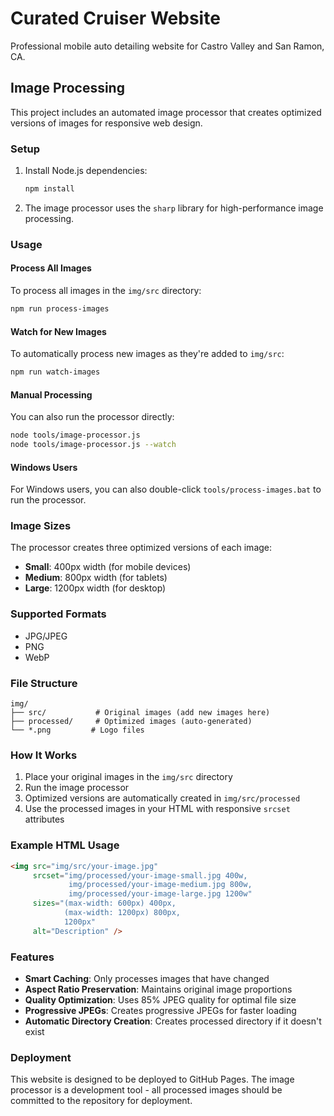 # Curated Cruiser Website

Professional mobile auto detailing website for Castro Valley and San Ramon, CA.

## Image Processing

This project includes an automated image processor that creates optimized versions of images for responsive web design.

### Setup

1. Install Node.js dependencies:
   ```bash
   npm install
   ```

2. The image processor uses the `sharp` library for high-performance image processing.

### Usage

#### Process All Images
To process all images in the `img/src` directory:
```bash
npm run process-images
```

#### Watch for New Images
To automatically process new images as they're added to `img/src`:
```bash
npm run watch-images
```

#### Manual Processing
You can also run the processor directly:
```bash
node tools/image-processor.js
node tools/image-processor.js --watch
```

#### Windows Users
For Windows users, you can also double-click `tools/process-images.bat` to run the processor.

### Image Sizes

The processor creates three optimized versions of each image:

- **Small**: 400px width (for mobile devices)
- **Medium**: 800px width (for tablets)
- **Large**: 1200px width (for desktop)

### Supported Formats

- JPG/JPEG
- PNG
- WebP

### File Structure

```
img/
├── src/           # Original images (add new images here)
├── processed/     # Optimized images (auto-generated)
└── *.png         # Logo files
```

### How It Works

1. Place your original images in the `img/src` directory
2. Run the image processor
3. Optimized versions are automatically created in `img/src/processed`
4. Use the processed images in your HTML with responsive `srcset` attributes

### Example HTML Usage

```html
<img src="img/src/your-image.jpg" 
     srcset="img/processed/your-image-small.jpg 400w,
             img/processed/your-image-medium.jpg 800w,
             img/processed/your-image-large.jpg 1200w"
     sizes="(max-width: 600px) 400px,
            (max-width: 1200px) 800px,
            1200px"
     alt="Description" />
```

### Features

- **Smart Caching**: Only processes images that have changed
- **Aspect Ratio Preservation**: Maintains original image proportions
- **Quality Optimization**: Uses 85% JPEG quality for optimal file size
- **Progressive JPEGs**: Creates progressive JPEGs for faster loading
- **Automatic Directory Creation**: Creates processed directory if it doesn't exist

### Deployment

This website is designed to be deployed to GitHub Pages. The image processor is a development tool - all processed images should be committed to the repository for deployment. 